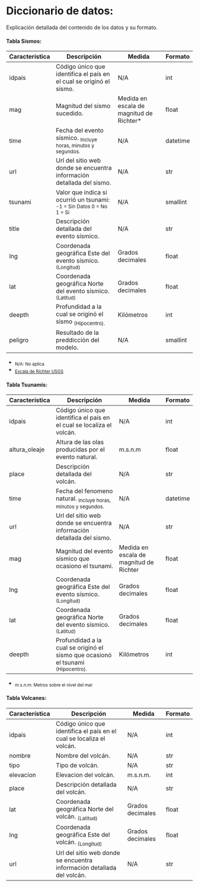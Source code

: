 # Diccionario de datos:
Explicación detallada del contenido de los datos y su formato.

#### Tabla Sismos: 
  | **Característica** | **Descripción** | **Medida** | **Formato** |
  | --- | --- | --- | --- |
  | idpais | Código único que identifica el país en el cual se originó el sismo. | N/A | int |
  | mag | Magnitud del sismo sucedido. | Medida en escala de magnitud de Richter* | float |
  | time | Fecha del evento sísmico. <sub>Incluye horas, minutos y segundos.</sub> | N/A | datetime |
  | url | Url del sitio web donde se encuentra información detallada del sismo. | N/A | str |
  | tsunami | Valor que indica si ocurrió un tsunami: <sub>-1 = Sin Datos 0 = No</sub> <sub>1 = Si | N/A | smallint |
  | title | Descripción detallada del evento sísmico. | N/A | str |
  | lng | Coordenada geográfica Este del evento sísmico. <sub>(Longitud)</sub> | Grados decimales | float |
  | lat | Coordenada geográfica Norte del evento sísmico. <sub>(Latitud)</sub> | Grados decimales | float |
  | deepth | Profundidad a la cual se originó el sismo <sub>(Hipocentro).</sub> | Kilómetros | int |
  | peligro | Resultado de la preddicción del modelo. |  N/A  | smallint |
 
 * <sub>N/A: No aplica</sub>
 * <sub>[Escala de Richter USGS](https://www.usgs.gov/faqs/moment-magnitude-richter-scale-what-are-different-magnitude-scales-and-why-are-there-so-many)
 
 #### Tabla Tsunamis:
  | **Característica** | **Descripción** | **Medida** | **Formato** |
  | --- | --- | --- | --- |
  | idpais | Código único que identifica el país en el cual se localiza el volcán. | N/A | int |
  | altura_oleaje | Altura de las olas producidas por el evento natural. | m.s.n.m | float |
  | place | Descripción detallada del volcán. | N/A | str |
  | time | Fecha del fenomeno natural. <sub>Incluye horas, minutos y segundos.</sub> | N/A | datetime |
  | url | Url del sitio web donde se encuentra información detallada del sismo. | N/A | str |
  | mag | Magnitud del evento sísmico que ocasiono el tsunami. | Medida en escala de magnitud de Richter | float |
  | lng | Coordenada geográfica Este del evento sísmico. <sub>(Longitud)</sub> | Grados decimales | float |
  | lat | Coordenada geográfica Norte del evento sísmico. <sub>(Latitud)</sub> | Grados decimales | float |
  | deepth | Profundidad a la cual se originó el sismo que ocasionó el tsunami <sub>(Hipocentro).</sub> | Kilómetros | int |
  
 * <sub>m.s.n.m: Metros sobre el nivel del mar</sub>
 
 #### Tabla Volcanes:
  | **Característica** | **Descripción** | **Medida** | **Formato** |
  | --- | --- | --- | --- |
  | idpais | Código único que identifica el país en el cual se localiza el volcán. | N/A | int |
  | nombre | Nombre del volcán. | N/A | str |
  | tipo | Tipo de volcán. | N/A | str |
  | elevacion | Elevacion del volcán. | m.s.n.m. | int |
  | place | Descripción detallada del volcán. | N/A | str |
  | lat | Coordenada geográfica Norte del volcán. <sub>(Latitud)</sub> | Grados decimales | float |
  | lng | Coordenada geográfica Este del volcán. <sub>(Longitud)</sub> | Grados decimales | float |
  | url | Url del sitio web donde se encuentra información detallada del volcán. | N/A | str |
